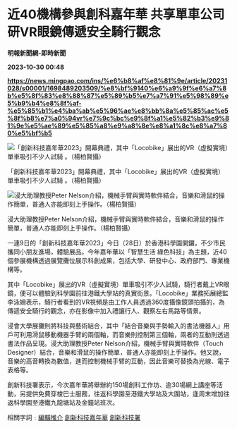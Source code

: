 # 近40機構參與創科嘉年華 共享單車公司研VR眼鏡傳遞安全騎行觀念
**明報新聞網-即時新聞**

**2023-10-30 00:48**

**https://news.mingpao.com/ins/%e6%b8%af%e8%81%9e/article/20231028/s00001/1698489203509/%e8%bf%9140%e6%a9%9f%e6%a7%8b%e5%8f%83%e8%88%87%e5%89%b5%e7%a7%91%e5%98%89%e5%b9%b4%e8%8f%af-%e5%85%b1%e4%ba%ab%e5%96%ae%e8%bb%8a%e5%85%ac%e5%8f%b8%e7%a0%94vr%e7%9c%bc%e9%8f%a1%e5%82%b3%e9%81%9e%e5%ae%89%e5%85%a8%e9%a8%8e%e8%a1%8c%e8%a7%80%e5%bf%b5**

![「創新科技嘉年華2023」開幕典禮，其中「Locobike」展出的VR（虛擬實境）單車吸引不少人試騎 。（楊柏賢攝）](https://fs.mingpao.com/ins/20231028/s00001/9a6010a8aee59235b1858fed00047714.jpg)

「創新科技嘉年華2023」開幕典禮，其中「Locobike」展出的VR（虛擬實境）單車吸引不少人試騎 。（楊柏賢攝）

![浸大助理教授Peter Nelson介紹，機械手臂與實時軟件結合，音樂和滑鼠的操作簡單，普通人亦能即刻上手操作。（楊柏賢攝）](https://fs.mingpao.com/ins/20231028/s00001/9a5f0628b290b041907eaa26db0821bd.jpg)

浸大助理教授Peter Nelson介紹，機械手臂與實時軟件結合，音樂和滑鼠的操作簡單，普通人亦能即刻上手操作。（楊柏賢攝）

一連9日的「創新科技嘉年華2023」今日（28日）於香港科學園開鑼，不少市民攜同小朋友進場，體驗展品。今年嘉年華以「智慧生活 綠色科技」為主題，近40個參展機構透過展覽攤位展示科創成果，包括大學、研發中心、政府部門、專業機構等。

其中「Locobike」展出的VR（虛擬實境）單車吸引不少人試騎，騎行者戴上VR眼鏡，便可以體驗到科學園前往港鐵大學站的真實街景。「Locobike」業務拓展總監李泳姍表示，騎行者看到的VR視頻是由工作人員透過360度攝像鏡頭拍攝的，為傳遞安全騎行的觀念，亦在影像中加入禮讓行人、觀察左右馬路等情景。

浸會大學展攤則將科技與藝術結合，其中「結合音樂與手勢輸入的書法機器人」用戶可利用滑鼠移動機器手臂的兩個軸，而音樂則控制第三個軸，兩者的互動則透過書法作品呈現。浸大助理教授Peter Nelson介紹，機械手臂與實時軟件（Touch Designer）結合，音樂和滑鼠的操作簡單，普通人亦能即刻上手操作。他又說，音樂的高音轉換為數值，進而控制機械手臂的互動，因此音樂可替換為光線、電子表格等。

創新科技署表示，今次嘉年華將舉辦約150場創科工作坊、逾30場網上講座等活動，另提供免費穿梭巴士服務，往返科學園至港鐵大學站及大圍站，逢周末增加往返科學園至港鐵九龍塘站及金鐘站班次。

相關字詞﹕[編輯推介](https://news.mingpao.com/ins/%e6%b8%af%e8%81%9e/article/20231028/s00001/php/search2.php?pnssection=all&inssection=all&searchtype=A&keywords=%E7%B7%A8%E8%BC%AF%E6%8E%A8%E4%BB%8B) [創新科技嘉年華](https://news.mingpao.com/ins/%e6%b8%af%e8%81%9e/article/20231028/s00001/php/search2.php?pnssection=all&inssection=all&searchtype=A&keywords=%E5%89%B5%E6%96%B0%E7%A7%91%E6%8A%80%E5%98%89%E5%B9%B4%E8%8F%AF) [創新科技署](https://news.mingpao.com/ins/%e6%b8%af%e8%81%9e/article/20231028/s00001/php/search2.php?pnssection=all&inssection=all&searchtype=A&keywords=%E5%89%B5%E6%96%B0%E7%A7%91%E6%8A%80%E7%BD%B2)